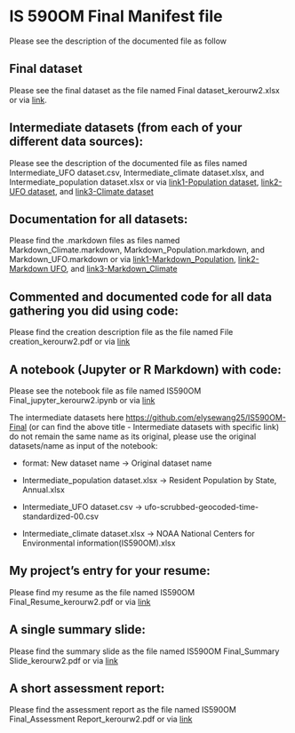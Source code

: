 # IS 590OM Final Manifest file

Please see the description of the documented file as follow

## Final dataset
Please see the final dataset as the file named Final dataset_kerourw2.xlsx 
or via [link](https://github.com/elysewang25/IS590OM-Final/blob/master/Final%20dataset_kerourw2.xlsx). 

## Intermediate datasets (from each of your different data sources):
Please see the description of the documented file as files named Intermediate_UFO dataset.csv, Intermediate_climate dataset.xlsx, and Intermediate_population dataset.xlsx or via [link1-Population dataset](https://github.com/elysewang25/IS590OM-Final/blob/master/Intermediate_population%20dataset.xlsx), [link2-UFO dataset](https://github.com/elysewang25/IS590OM-Final/blob/master/Intermediate_UFO%20dataset.csv), and [link3-Climate dataset](https://github.com/elysewang25/IS590OM-Final/blob/master/Intermediate_climate%20dataset.xlsx)


## Documentation for all datasets:
Please find the .markdown files as files named Markdown_Climate.markdown, Markdown_Population.markdown, and Markdown_UFO.markdown or via [link1-Markdown_Population](https://github.com/elysewang25/IS590OM-Final/blob/master/Markdown_Population.markdown), [link2-Markdown UFO](https://github.com/elysewang25/IS590OM-Final/blob/master/Markdown_UFO.markdown), and [link3-Markdown_Climate](https://github.com/elysewang25/IS590OM-Final/blob/master/Markdown_Climate.markdown)


## Commented and documented code for all data gathering you did using code: 
Please find the creation description file as the file named File creation_kerourw2.pdf or via [link](https://github.com/elysewang25/IS590OM-Final/blob/master/File%20creation_kerourw2.pdf)

## A notebook (Jupyter or R Markdown) with code: 
Please see the notebook file as file named IS590OM Final_jupyter_kerourw2.ipynb or via [link](https://github.com/elysewang25/IS590OM-Final/blob/master/IS590OM%20Final_jupyter_kerourw2.ipynb)

The intermediate datasets here https://github.com/elysewang25/IS590OM-Final (or can find the above title - Intermediate datasets with specific link) do not remain the same name as its original, please use the original datasets/name as input of the notebook:

* format: New dataset name -> Original dataset name

* Intermediate_population dataset.xlsx -> Resident Population by State, Annual.xlsx

* Intermediate_UFO dataset.csv -> ufo-scrubbed-geocoded-time-standardized-00.csv

* Intermediate_climate dataset.xlsx -> NOAA National Centers for Environmental information(IS590OM).xlsx

## My project’s entry for your resume:
Please find my resume as the file named IS590OM Final_Resume_kerourw2.pdf or via [link](https://github.com/elysewang25/IS590OM-Final/blob/master/IS590OM%20Final_Resume_kerourw2.pdf)

## A single summary slide:
Please find the summary slide as the file named IS590OM Final_Summary Slide_kerourw2.pdf or via [link](https://github.com/elysewang25/IS590OM-Final/blob/master/IS590OM%20Final_Summary%20Slide_kerourw2.pdf)

## A short assessment report:
Please find the assessment report as the file named IS590OM Final_Assessment Report_kerourw2.pdf or via [link](https://github.com/elysewang25/IS590OM-Final/blob/master/IS590OM%20Final_Assessment%20Report_kerourw2.pdf)
